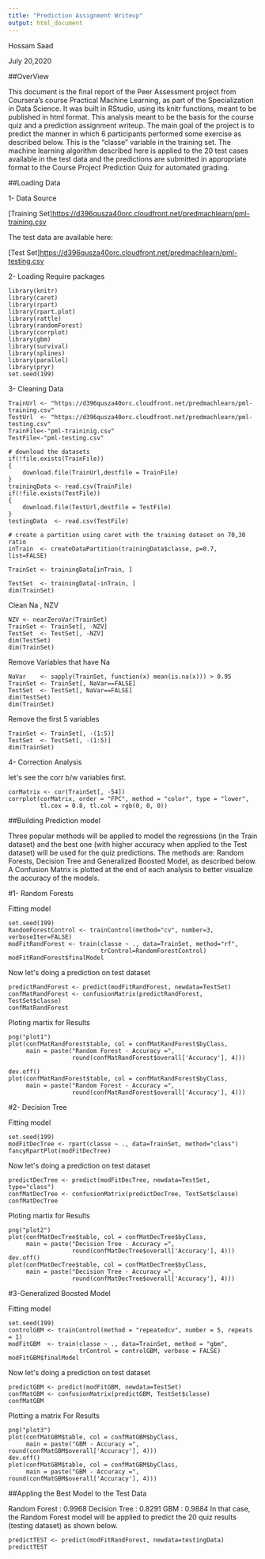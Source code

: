 ```yaml
---
title: "Prediction Assignment Writeup"
output: html_document
---
```


Hossam Saad

July 20,2020

##OverView

This document is the final report of the Peer Assessment project from Coursera’s course Practical Machine Learning, as part of the Specialization in Data Science. It was built in RStudio, using its knitr functions, meant to be published in html format. This analysis meant to be the basis for the course quiz and a prediction assignment writeup. The main goal of the project is to predict the manner in which 6 participants performed some exercise as described below. This is the “classe” variable in the training set. The machine learning algorithm described here is applied to the 20 test cases available in the test data and the predictions are submitted in appropriate format to the Course Project Prediction Quiz for automated grading.

##Loading Data

1- Data Source


[Training Set]https://d396qusza40orc.cloudfront.net/predmachlearn/pml-training.csv

The test data are available here:

[Test Set]https://d396qusza40orc.cloudfront.net/predmachlearn/pml-testing.csv


2- Loading Require packages

```{r}
library(knitr)
library(caret)
library(rpart)
library(rpart.plot)
library(rattle)
library(randomForest)
library(corrplot)
library(gbm)
library(survival)
library(splines)
library(parallel)
library(pryr)
set.seed(199)
```

3- Cleaning Data


```{r}
TrainUrl <- "https://d396qusza40orc.cloudfront.net/predmachlearn/pml-training.csv"
TestUrl  <- "https://d396qusza40orc.cloudfront.net/predmachlearn/pml-testing.csv"
TrainFile<-"pml-traininig.csv"
TestFile<-"pml-testing.csv"

# download the datasets
if(!file.exists(TrainFile))
{
    download.file(TrainUrl,destfile = TrainFile)
}
trainingData <- read.csv(TrainFile)
if(!file.exists(TestFile))
{
    download.file(TestUrl,destfile = TestFile)
}
testingData  <- read.csv(TestFile)

# create a partition using caret with the training dataset on 70,30 ratio
inTrain  <- createDataPartition(trainingData$classe, p=0.7, list=FALSE)

TrainSet <- trainingData[inTrain, ]

TestSet  <- trainingData[-inTrain, ]
dim(TrainSet)
```

Clean Na , NZV

```{r}
NZV <- nearZeroVar(TrainSet)
TrainSet <- TrainSet[, -NZV]
TestSet  <- TestSet[, -NZV]
dim(TestSet)
dim(TrainSet)
```

Remove Variables that have Na

```{r}
NaVar    <- sapply(TrainSet, function(x) mean(is.na(x))) > 0.95
TrainSet <- TrainSet[, NaVar==FALSE]
TestSet  <- TestSet[, NaVar==FALSE]
dim(TestSet)
dim(TrainSet)
```

Remove the first 5 variables

```{r}
TrainSet <- TrainSet[, -(1:5)]
TestSet  <- TestSet[, -(1:5)]
dim(TrainSet)
```

4- Correction Analysis

let's see the corr b/w variables first.

```{r}
corMatrix <- cor(TrainSet[, -54])
corrplot(corMatrix, order = "FPC", method = "color", type = "lower", 
         tl.cex = 0.8, tl.col = rgb(0, 0, 0))
```


##Building Prediction model

Three popular methods will be applied to model the regressions (in the Train dataset) and the best one (with higher accuracy when applied to the Test dataset) will be used for the quiz predictions. The methods are: Random Forests, Decision Tree and Generalized Boosted Model, as described below. A Confusion Matrix is plotted at the end of each analysis to better visualize the accuracy of the models.

#1- Random Forests

Fitting model
```{r}
set.seed(199)
RandomForestControl <- trainControl(method="cv", number=3, verboseIter=FALSE)
modFitRandForest <- train(classe ~ ., data=TrainSet, method="rf",
                          trControl=RandomForestControl)
modFitRandForest$finalModel
```

Now let's doing a prediction on test dataset

```{r}
predictRandForest <- predict(modFitRandForest, newdata=TestSet)
confMatRandForest <- confusionMatrix(predictRandForest, TestSet$classe)
confMatRandForest
```

Ploting martix for Results

```{r}
png("plot1")
plot(confMatRandForest$table, col = confMatRandForest$byClass, 
     main = paste("Random Forest - Accuracy =",
                  round(confMatRandForest$overall['Accuracy'], 4)))

dev.off()
plot(confMatRandForest$table, col = confMatRandForest$byClass, 
     main = paste("Random Forest - Accuracy =",
                  round(confMatRandForest$overall['Accuracy'], 4)))
```

#2- Decision Tree

Fitting model

```{r}
set.seed(199)
modFitDecTree <- rpart(classe ~ ., data=TrainSet, method="class")
fancyRpartPlot(modFitDecTree)
```

Now let's doing a prediction on test dataset

```{r}
predictDecTree <- predict(modFitDecTree, newdata=TestSet, type="class")
confMatDecTree <- confusionMatrix(predictDecTree, TestSet$classe)
confMatDecTree
```


Ploting martix for Results

```{r}
png("plot2")
plot(confMatDecTree$table, col = confMatDecTree$byClass, 
     main = paste("Decision Tree - Accuracy =",
                  round(confMatDecTree$overall['Accuracy'], 4)))
dev.off()
plot(confMatDecTree$table, col = confMatDecTree$byClass, 
     main = paste("Decision Tree - Accuracy =",
                  round(confMatDecTree$overall['Accuracy'], 4)))
```

#3-Generalized Boosted Model

Fitting model

```{r,warning=FALSE}
set.seed(199)
controlGBM <- trainControl(method = "repeatedcv", number = 5, repeats = 1)
modFitGBM  <- train(classe ~ ., data=TrainSet, method = "gbm",
                    trControl = controlGBM, verbose = FALSE)
modFitGBM$finalModel
```


Now let's doing a prediction on test dataset

```{r}
predictGBM <- predict(modFitGBM, newdata=TestSet)
confMatGBM <- confusionMatrix(predictGBM, TestSet$classe)
confMatGBM
```

Plotting a matrix For Results

```{r}
png("plot3")
plot(confMatGBM$table, col = confMatGBM$byClass, 
     main = paste("GBM - Accuracy =", round(confMatGBM$overall['Accuracy'], 4)))
dev.off()
plot(confMatGBM$table, col = confMatGBM$byClass, 
     main = paste("GBM - Accuracy =", round(confMatGBM$overall['Accuracy'], 4)))
```


##Appling the Best Model to the Test Data

Random Forest : 0.9968 Decision Tree : 0.8291 GBM : 0.9884 In that case, the Random Forest model will be applied to predict the 20 quiz results (testing dataset) as shown below.

```{r}
predictTEST <- predict(modFitRandForest, newdata=testingData)
predictTEST
```

